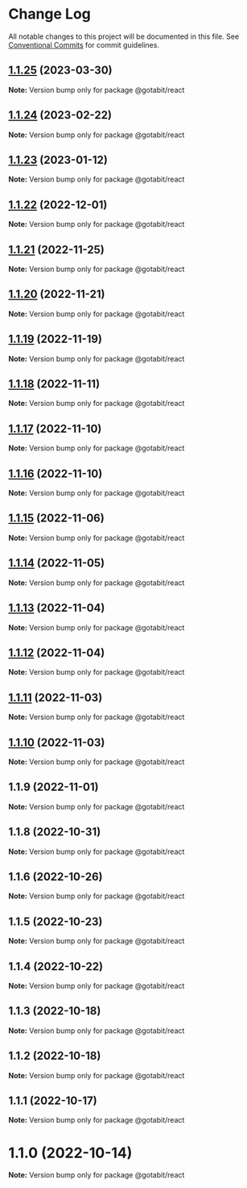 # Change Log

All notable changes to this project will be documented in this file.
See [Conventional Commits](https://conventionalcommits.org) for commit guidelines.

## [1.1.25](https://github.com/gotabit/sdk-ts/compare/@gotabit/react@1.1.24...@gotabit/react@1.1.25) (2023-03-30)

**Note:** Version bump only for package @gotabit/react

## [1.1.24](https://github.com/gotabit/sdk-ts/compare/@gotabit/react@1.1.23...@gotabit/react@1.1.24) (2023-02-22)

**Note:** Version bump only for package @gotabit/react

## [1.1.23](https://github.com/gotabit/sdk-ts/compare/@gotabit/react@1.1.22...@gotabit/react@1.1.23) (2023-01-12)

**Note:** Version bump only for package @gotabit/react

## [1.1.22](https://github.com/gotabit/sdk-ts/compare/@gotabit/react@1.1.21...@gotabit/react@1.1.22) (2022-12-01)

**Note:** Version bump only for package @gotabit/react

## [1.1.21](https://github.com/gotabit/sdk-ts/compare/@gotabit/react@1.1.20...@gotabit/react@1.1.21) (2022-11-25)

**Note:** Version bump only for package @gotabit/react

## [1.1.20](https://github.com/gotabit/sdk-ts/compare/@gotabit/react@1.1.19...@gotabit/react@1.1.20) (2022-11-21)

**Note:** Version bump only for package @gotabit/react

## [1.1.19](https://github.com/gotabit/sdk-ts/compare/@gotabit/react@1.1.18...@gotabit/react@1.1.19) (2022-11-19)

**Note:** Version bump only for package @gotabit/react

## [1.1.18](https://github.com/gotabit/sdk-ts/compare/@gotabit/react@1.1.17...@gotabit/react@1.1.18) (2022-11-11)

**Note:** Version bump only for package @gotabit/react

## [1.1.17](https://github.com/gotabit/sdk-ts/compare/@gotabit/react@1.1.16...@gotabit/react@1.1.17) (2022-11-10)

**Note:** Version bump only for package @gotabit/react

## [1.1.16](https://github.com/gotabit/sdk-ts/compare/@gotabit/react@1.1.15...@gotabit/react@1.1.16) (2022-11-10)

**Note:** Version bump only for package @gotabit/react

## [1.1.15](https://github.com/gotabit/sdk-ts/compare/@gotabit/react@1.1.14...@gotabit/react@1.1.15) (2022-11-06)

**Note:** Version bump only for package @gotabit/react

## [1.1.14](https://github.com/gotabit/sdk-ts/compare/@gotabit/react@1.1.13...@gotabit/react@1.1.14) (2022-11-05)

**Note:** Version bump only for package @gotabit/react

## [1.1.13](https://github.com/gotabit/sdk-ts/compare/@gotabit/react@1.1.12...@gotabit/react@1.1.13) (2022-11-04)

**Note:** Version bump only for package @gotabit/react

## [1.1.12](https://github.com/gotabit/sdk-ts/compare/@gotabit/react@1.1.11...@gotabit/react@1.1.12) (2022-11-04)

**Note:** Version bump only for package @gotabit/react

## [1.1.11](https://github.com/gotabit/sdk-ts/compare/@gotabit/react@1.1.10...@gotabit/react@1.1.11) (2022-11-03)

**Note:** Version bump only for package @gotabit/react

## [1.1.10](https://github.com/gotabit/sdk-ts/compare/@gotabit/react@1.1.9...@gotabit/react@1.1.10) (2022-11-03)

**Note:** Version bump only for package @gotabit/react

## 1.1.9 (2022-11-01)

**Note:** Version bump only for package @gotabit/react

## 1.1.8 (2022-10-31)

**Note:** Version bump only for package @gotabit/react

## 1.1.6 (2022-10-26)

**Note:** Version bump only for package @gotabit/react

## 1.1.5 (2022-10-23)

**Note:** Version bump only for package @gotabit/react

## 1.1.4 (2022-10-22)

**Note:** Version bump only for package @gotabit/react

## 1.1.3 (2022-10-18)

**Note:** Version bump only for package @gotabit/react

## 1.1.2 (2022-10-18)

**Note:** Version bump only for package @gotabit/react

## 1.1.1 (2022-10-17)

**Note:** Version bump only for package @gotabit/react

# 1.1.0 (2022-10-14)

**Note:** Version bump only for package @gotabit/react
